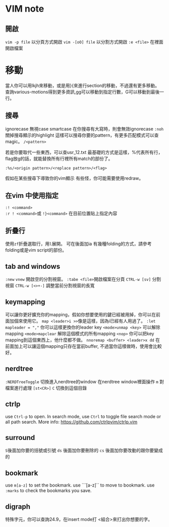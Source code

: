 # VIM note

## 開啟
`vim -p file` 以分頁方式開啟
`vim -[oO] file` 以分割方式開啟
`:e <file>` 在裡面開啟檔案

# 移動
當人你可以用lkjh來移動，或是用}{來進行section的移動，不過還有更多移動。
查詢various-motions得到更多資訊,<number>gg可以移動到指定行數，G可以移動到最後一行。

## 搜尋
ignorecase 無視case
smartcase 在你搜尋有大寫時，則會無效ignorecase
`:noh` 關掉搜尋顯示的highlight
這樣可以搜尋你要的pattern，有更多匹配模式可以查magic。
`/<pattern>`

若是你要取代一些東西，可以查usr_12.txt
最基礎的方式是這樣，%代表所有行，flag放g的話，就能替換所有行裡所有match的部份了。
```
:%s/<origin pattern>/<replace pattern>/<flag>
```

假如在某些搜尋下導致你的vim顯示 有些怪，你可能需要使用redraw。

## 在vim 中使用指定

`:! <command>` \
`:r ! <command>`或 `!}<command>` 在目前位置貼上指定內容

## 折疊行
使用`zf`折疊選取行，用`l`展開。
可在後面加ia
有幾種folding的方式，請參考folding或是vim script的部份。

## tab and windows
`:new`
`vnew` 開啟空的分割視窗。
`:tabe <file>`開啟檔案在分頁
`CTRL-w [sv]` 分割視窗
`CTRL-w [<>+-]` 調整當前分割視窗的長寬

## keymapping
可以讓你更好擴充你的mapping，假如你想要使用的鍵已經被用掉，你可以在前面加個<leader>來使用它。
`map <leader>i >>`像是這樣，因為i已經有人用過了。
`:let mapleader = ","` 你可以這樣更換你的leader key
``<mode>unmap <key>`` 可以解除mapping
`<mode>mapclear` 解除這個模式的所有mapping
`<nop>` 你可以把key mapping到這個東西上，他什麼都不做。
`nnoremap <buffer> <leader>x dd` 在前面加上<buffer>可以讓這個mapping只存在當前buffer, 不過當你這樣做時，使用<localleader>會比較好。

## nerdtree
`:NERDTreeToggle` 切換進入nerdtree的window
在nerdtree window裡面操作
`m` 對檔案進行處理
`[st<CR>]`
`C` 切換到這個目錄

## ctrlp
use `Ctrl-p` to open.
In search mode, use `Ctrl` to toggle file search mode or all path search.
More info: https://github.com/ctrlpvim/ctrlp.vim

## surround
`S`後面加你要的括號或引號
`ds` 後面加你要刪除的
`cs` 後面加你要改動的跟你要變成的

## bookmark
use `m[a-z]` to set the bookmark.
use ```[a-z]`` to move to bookmark.
use `:marks` to check the bookmarks you save.

## digraph
特殊字元，你可以查詢24.9，在insert mode打<c-k> <組合>來打出你想要的字。





